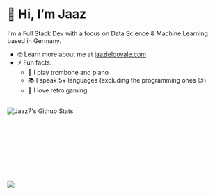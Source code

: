 # 👋 Hi, I’m Jaaz
I'm a Full Stack Dev with a focus on Data Science & Machine Learning based in Germany.
- 🤓 Learn more about me at [jaazieldovale.com](https://www.jaazieldovale.com/) 
- ⚡ Fun facts:
  - 🎵 I play trombone and piano<br>
  - 📚 I speak 5+ languages (excluding the programming ones 😉)<br>
  - 👾 I love retro gaming 
<br>

<img align="left" alt="Jaaz7's Github Stats" src="https://github-readme-stats-nine-ashy.vercel.app/api?username=jaaz7&show_icons=true&theme=tokyonight">
<br><br><br><br><br><br><br><br><br><br>
<img src="https://github-readme-stats-nine-ashy.vercel.app/api/top-langs/?username=jaaz7&layout=compact&theme=radical">
